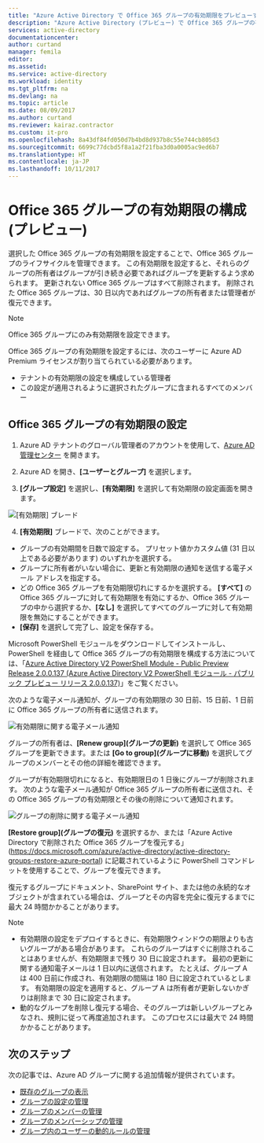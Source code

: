 ```yaml
---
title: "Azure Active Directory で Office 365 グループの有効期限をプレビューする | Microsoft Docs"
description: "Azure Active Directory (プレビュー) で Office 365 グループの有効期限を設定する方法"
services: active-directory
documentationcenter: 
author: curtand
manager: femila
editor: 
ms.assetid: 
ms.service: active-directory
ms.workload: identity
ms.tgt_pltfrm: na
ms.devlang: na
ms.topic: article
ms.date: 08/09/2017
ms.author: curtand
ms.reviewer: kairaz.contractor
ms.custom: it-pro
ms.openlocfilehash: 8a43df84fd050d7b4bd8d937b8c55e744cb805d3
ms.sourcegitcommit: 6699c77dcbd5f8a1a2f21fba3d0a0005ac9ed6b7
ms.translationtype: HT
ms.contentlocale: ja-JP
ms.lasthandoff: 10/11/2017
---
```

# <a name="configure-office-365-groups-expiration-preview"></a>Office 365 グループの有効期限の構成 (プレビュー)

選択した Office 365 グループの有効期限を設定することで、Office 365 グループのライフサイクルを管理できます。 この有効期限を設定すると、それらのグループの所有者はグループが引き続き必要であればグループを更新するよう求められます。 更新されない Office 365 グループはすべて削除されます。 削除された Office 365 グループは、30 日以内であればグループの所有者または管理者が復元できます。  


> [!NOTE]
> Office 365 グループにのみ有効期限を設定できます。
>
> Office 365 グループの有効期限を設定するには、次のユーザーに Azure AD Premium ライセンスが割り当てられている必要があります。
>   - テナントの有効期限の設定を構成している管理者
>   - この設定が適用されるように選択されたグループに含まれるすべてのメンバー

## <a name="set-office-365-groups-expiration"></a>Office 365 グループの有効期限の設定

1. Azure AD テナントのグローバル管理者のアカウントを使用して、[Azure AD 管理センター](https://aad.portal.azure.com) を開きます。

2. Azure AD を開き、**[ユーザーとグループ]** を選択します。

3. **[グループ設定]** を選択し、**[有効期限]** を選択して有効期限の設定画面を開きます。
  
  ![[有効期限] ブレード](./media/active-directory-groups-lifecycle-azure-portal/expiration-settings.png)

4. **[有効期限]** ブレードで、次のことができます。

  * グループの有効期間を日数で設定する。 プリセット値かカスタム値 (31 日以上である必要があります) のいずれかを選択する。 
  * グループに所有者がいない場合に、更新と有効期限の通知を送信する電子メール アドレスを指定する。 
  * どの Office 365 グループを有効期限切れにするかを選択する。 **[すべて]** の Office 365 グループに対して有効期限を有効にするか、Office 365 グループの中から選択するか、**[なし]** を選択してすべてのグループに対して有効期限を無効にすることができます。
  * **[保存]** を選択して完了し、設定を保存する。

Microsoft PowerShell モジュールをダウンロードしてインストールし、PowerShell を経由して Office 365 グループの有効期限を構成する方法については、「[Azure Active Directory V2 PowerShell Module - Public Preview Release 2.0.0.137 (Azure Active Directory V2 PowerShell モジュール - パブリック プレビュー リリース 2.0.0.137)](https://www.powershellgallery.com/packages/AzureADPreview/2.0.0.137)」をご覧ください。

次のような電子メール通知が、グループの有効期限の 30 日前、15 日前、1 日前に Office 365 グループの所有者に送信されます。

![有効期限に関する電子メール通知](./media/active-directory-groups-lifecycle-azure-portal/expiration-notification.png)

グループの所有者は、**[Renew group]\(グループの更新\)** を選択して Office 365 グループを更新できます。または **[Go to group]\(グループに移動\)** を選択してグループのメンバーとその他の詳細を確認できます。

グループが有効期限切れになると、有効期限日の 1 日後にグループが削除されます。 次のような電子メール通知が Office 365 グループの所有者に送信され、その Office 365 グループの有効期限とその後の削除について通知されます。

![グループの削除に関する電子メール通知](./media/active-directory-groups-lifecycle-azure-portal/deletion-notification.png)

**[Restore group]\(グループの復元\)** を選択するか、または「Azure Active Directory で削除された Office 365 グループを復元する」 (https://docs.microsoft.com/azure/active-directory/active-directory-groups-restore-azure-portal) に記載されているように PowerShell コマンドレットを使用することで、グループを復元できます。
    
復元するグループにドキュメント、SharePoint サイト、または他の永続的なオブジェクトが含まれている場合は、グループとその内容を完全に復元するまでに最大 24 時間かかることがあります。

> [!NOTE]
> * 有効期限の設定をデプロイするときに、有効期限ウィンドウの期限よりも古いグループがある場合があります。 これらのグループはすぐに削除されることはありませんが、有効期限まで残り 30 日に設定されます。 最初の更新に関する通知電子メールは 1 日以内に送信されます。 たとえば、グループ A は 400 日前に作成され、有効期限の間隔は 180 日に設定されているとします。 有効期限の設定を適用すると、グループ A は所有者が更新しないかぎりは削除まで 30 日に設定されます。
> * 動的なグループを削除し復元する場合、そのグループは新しいグループとみなされ、規則に従って再度追加されます。 このプロセスには最大で 24 時間かかることがあります。

## <a name="next-steps"></a>次のステップ
次の記事では、Azure AD グループに関する追加情報が提供されています。

* [既存のグループの表示](active-directory-groups-view-azure-portal.md)
* [グループの設定の管理](active-directory-groups-settings-azure-portal.md)
* [グループのメンバーの管理](active-directory-groups-members-azure-portal.md)
* [グループのメンバーシップの管理](active-directory-groups-membership-azure-portal.md)
* [グループ内のユーザーの動的ルールの管理](active-directory-groups-dynamic-membership-azure-portal.md)
